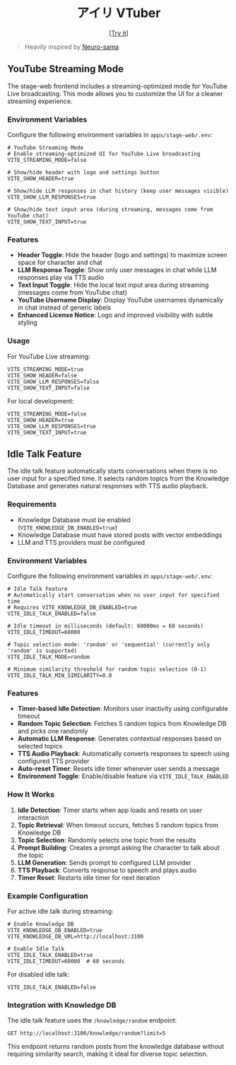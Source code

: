 <h1 align="center">アイリ VTuber</h1>

<p align="center">
  [<a href="https://airi.ayaka.io">Try it</a>]
</p>

> Heavily inspired by [Neuro-sama](https://www.youtube.com/@Neurosama)

## YouTube Streaming Mode

The stage-web frontend includes a streaming-optimized mode for YouTube Live broadcasting. This mode allows you to customize the UI for a cleaner streaming experience.

### Environment Variables

Configure the following environment variables in `apps/stage-web/.env`:

```env
# YouTube Streaming Mode
# Enable streaming-optimized UI for YouTube Live broadcasting
VITE_STREAMING_MODE=false

# Show/hide header with logo and settings button
VITE_SHOW_HEADER=true

# Show/hide LLM responses in chat history (keep user messages visible)
VITE_SHOW_LLM_RESPONSES=true

# Show/hide text input area (during streaming, messages come from YouTube chat)
VITE_SHOW_TEXT_INPUT=true
```

### Features

- **Header Toggle**: Hide the header (logo and settings) to maximize screen space for character and chat
- **LLM Response Toggle**: Show only user messages in chat while LLM responses play via TTS audio
- **Text Input Toggle**: Hide the local text input area during streaming (messages come from YouTube chat)
- **YouTube Username Display**: Display YouTube usernames dynamically in chat instead of generic labels
- **Enhanced License Notice**: Logo and improved visibility with subtle styling

### Usage

For YouTube Live streaming:

```env
VITE_STREAMING_MODE=true
VITE_SHOW_HEADER=false
VITE_SHOW_LLM_RESPONSES=false
VITE_SHOW_TEXT_INPUT=false
```

For local development:

```env
VITE_STREAMING_MODE=false
VITE_SHOW_HEADER=true
VITE_SHOW_LLM_RESPONSES=true
VITE_SHOW_TEXT_INPUT=true
```

## Idle Talk Feature

The idle talk feature automatically starts conversations when there is no user input for a specified time. It selects random topics from the Knowledge Database and generates natural responses with TTS audio playback.

### Requirements

- Knowledge Database must be enabled (`VITE_KNOWLEDGE_DB_ENABLED=true`)
- Knowledge Database must have stored posts with vector embeddings
- LLM and TTS providers must be configured

### Environment Variables

Configure the following environment variables in `apps/stage-web/.env`:

```env
# Idle Talk Feature
# Automatically start conversation when no user input for specified time
# Requires VITE_KNOWLEDGE_DB_ENABLED=true
VITE_IDLE_TALK_ENABLED=false

# Idle timeout in milliseconds (default: 60000ms = 60 seconds)
VITE_IDLE_TIMEOUT=60000

# Topic selection mode: 'random' or 'sequential' (currently only 'random' is supported)
VITE_IDLE_TALK_MODE=random

# Minimum similarity threshold for random topic selection (0-1)
VITE_IDLE_TALK_MIN_SIMILARITY=0.0
```

### Features

- **Timer-based Idle Detection**: Monitors user inactivity using configurable timeout
- **Random Topic Selection**: Fetches 5 random topics from Knowledge DB and picks one randomly
- **Automatic LLM Response**: Generates contextual responses based on selected topics
- **TTS Audio Playback**: Automatically converts responses to speech using configured TTS provider
- **Auto-reset Timer**: Resets idle timer whenever user sends a message
- **Environment Toggle**: Enable/disable feature via `VITE_IDLE_TALK_ENABLED`

### How It Works

1. **Idle Detection**: Timer starts when app loads and resets on user interaction
2. **Topic Retrieval**: When timeout occurs, fetches 5 random topics from Knowledge DB
3. **Topic Selection**: Randomly selects one topic from the results
4. **Prompt Building**: Creates a prompt asking the character to talk about the topic
5. **LLM Generation**: Sends prompt to configured LLM provider
6. **TTS Playback**: Converts response to speech and plays audio
7. **Timer Reset**: Restarts idle timer for next iteration

### Example Configuration

For active idle talk during streaming:

```env
# Enable Knowledge DB
VITE_KNOWLEDGE_DB_ENABLED=true
VITE_KNOWLEDGE_DB_URL=http://localhost:3100

# Enable Idle Talk
VITE_IDLE_TALK_ENABLED=true
VITE_IDLE_TIMEOUT=60000  # 60 seconds
```

For disabled idle talk:

```env
VITE_IDLE_TALK_ENABLED=false
```

### Integration with Knowledge DB

The idle talk feature uses the `/knowledge/random` endpoint:

```
GET http://localhost:3100/knowledge/random?limit=5
```

This endpoint returns random posts from the knowledge database without requiring similarity search, making it ideal for diverse topic selection.
